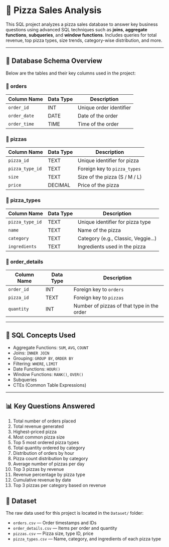 # 🍕 Pizza Sales Analysis

This SQL project analyzes a pizza sales database to answer key business questions using advanced SQL techniques such as **joins**, **aggregate functions**, **subqueries**, and **window functions**. Includes queries for total revenue, top pizza types, size trends, category-wise distribution, and more.

---


## 🧾 Database Schema Overview
Below are the tables and their key columns used in the project:

### 🧺 orders
| Column Name  | Data Type | Description             |
| ------------ | --------- | ----------------------- |
| `order_id`   | INT       | Unique order identifier |
| `order_date` | DATE      | Date of the order       |
| `order_time` | TIME      | Time of the order       |

### 🍕 pizzas
| Column Name     | Data Type | Description                   |
| --------------- | --------- | ----------------------------- |
| `pizza_id`      | TEXT      | Unique identifier for pizza   |
| `pizza_type_id` | TEXT      | Foreign key to `pizza_types`  |
| `size`          | TEXT      | Size of the pizza (S / M / L) |
| `price`         | DECIMAL   | Price of the pizza            |

### 🍕 pizza_types
| Column Name     | Data Type | Description                         |
| --------------- | --------- | ----------------------------------- |
| `pizza_type_id` | TEXT      | Unique identifier for pizza type    |
| `name`          | TEXT      | Name of the pizza                   |
| `category`      | TEXT      | Category (e.g., Classic, Veggie...) |
| `ingredients`   | TEXT      | Ingredients used in the pizza       |

### 🧾 order_details
| Column Name | Data Type | Description                                |
| ----------- | --------- | ------------------------------------------ |
| `order_id`  | INT       | Foreign key to `orders`                    |
| `pizza_id`  | TEXT      | Foreign key to `pizzas`                    |
| `quantity`  | INT       | Number of pizzas of that type in the order |

---

## 🧠 SQL Concepts Used

- Aggregate Functions: `SUM`, `AVG`, `COUNT`
- Joins: `INNER JOIN`
- Grouping: `GROUP BY`, `ORDER BY`
- Filtering: `WHERE`, `LIMIT`
- Date Functions: `HOUR()`
- Window Functions: `RANK()`, `OVER()`
- Subqueries
- CTEs (Common Table Expressions)

---

## 📊 Key Questions Answered

1. Total number of orders placed
2. Total revenue generated
3. Highest-priced pizza
4. Most common pizza size
5. Top 5 most ordered pizza types
6. Total quantity ordered by category
7. Distribution of orders by hour
8. Pizza count distribution by category
9. Average number of pizzas per day
10. Top 3 pizzas by revenue
11. Revenue percentage by pizza type
12. Cumulative revenue by date
13. Top 3 pizzas per category based on revenue

## 📁 Dataset

The raw data used for this project is located in the `Dataset/` folder:

- `orders.csv` — Order timestamps and IDs
- `order_details.csv` — Items per order and quantity
- `pizzas.csv` — Pizza size, type ID, price
- `pizza_types.csv` — Name, category, and ingredients of each pizza type

